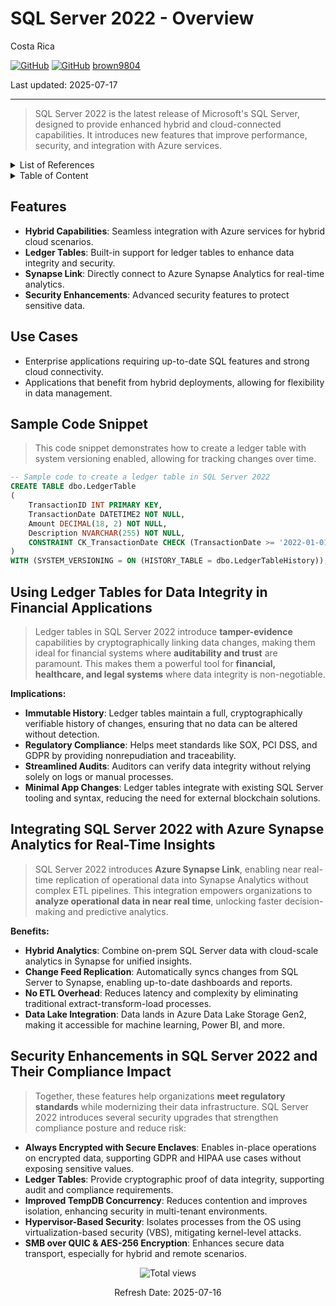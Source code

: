 # SQL Server 2022 - Overview

Costa Rica

[![GitHub](https://badgen.net/badge/icon/github?icon=github&label)](https://github.com)
[![GitHub](https://img.shields.io/badge/--181717?logo=github&logoColor=ffffff)](https://github.com/)
[brown9804](https://github.com/brown9804)

Last updated: 2025-07-17

----------

> SQL Server 2022 is the latest release of Microsoft's SQL Server, designed to provide enhanced hybrid and cloud-connected capabilities. It introduces new features that improve performance, security, and integration with Azure services.

<details>
<summary>List of References</summary>

- [Ledger overview - SQL Server | Microsoft Learn](https://learn.microsoft.com/en-us/sql/relational-databases/security/ledger/ledger-overview?view=sql-server-ver17)  
- [Ledger database vs ledger tables | Microsoft Community Hub](https://techcommunity.microsoft.com/blog/azuresqlblog/ledger-database-vs-ledger-tables/3931429)  
- [Azure Synapse Link for SQL - Microsoft SQL Server Blog](https://www.microsoft.com/en-us/sql-server/blog/2022/09/22/azure-synapse-link-for-sql/)  
- [Create Azure Synapse Link for SQL Server 2022](https://learn.microsoft.com/en-us/azure/synapse-analytics/synapse-link/connect-synapse-link-sql-server-2022)  
- [SQL Server security best practices - Microsoft Learn](https://learn.microsoft.com/en-us/sql/relational-databases/security/sql-server-security-best-practices?view=sql-server-ver17)

</details>

<details>
<summary>Table of Content</summary>

- [Features](#features)
- [Use Cases](#use-cases)
- [Sample Code Snippet](#sample-code-snippet)
- [Using Ledger Tables for Data Integrity in Financial Applications](#using-ledger-tables-for-data-integrity-in-financial-applications)
- [Integrating SQL Server 2022 with Azure Synapse Analytics for Real-Time Insights](#integrating-sql-server-2022-with-azure-synapse-analytics-for-real-time-insights)
- [Security Enhancements in SQL Server 2022 and Their Compliance Impact](#security-enhancements-in-sql-server-2022-and-their-compliance-impact)

</details>

## Features

- **Hybrid Capabilities**: Seamless integration with Azure services for hybrid cloud scenarios.
- **Ledger Tables**: Built-in support for ledger tables to enhance data integrity and security.
- **Synapse Link**: Directly connect to Azure Synapse Analytics for real-time analytics.
- **Security Enhancements**: Advanced security features to protect sensitive data.

## Use Cases

- Enterprise applications requiring up-to-date SQL features and strong cloud connectivity.
- Applications that benefit from hybrid deployments, allowing for flexibility in data management.

## Sample Code Snippet

> This code snippet demonstrates how to create a ledger table with system versioning enabled, allowing for tracking changes over time.

```sql
-- Sample code to create a ledger table in SQL Server 2022
CREATE TABLE dbo.LedgerTable
(
    TransactionID INT PRIMARY KEY,
    TransactionDate DATETIME2 NOT NULL,
    Amount DECIMAL(18, 2) NOT NULL,
    Description NVARCHAR(255) NOT NULL,
    CONSTRAINT CK_TransactionDate CHECK (TransactionDate >= '2022-01-01')
)
WITH (SYSTEM_VERSIONING = ON (HISTORY_TABLE = dbo.LedgerTableHistory));
```

## Using Ledger Tables for Data Integrity in Financial Applications

> Ledger tables in SQL Server 2022 introduce **tamper-evidence** capabilities by cryptographically linking data changes, making them ideal for financial systems where **auditability and trust** are paramount.
> This makes them a powerful tool for **financial, healthcare, and legal systems** where data integrity is non-negotiable.

**Implications:**

- **Immutable History**: Ledger tables maintain a full, cryptographically verifiable history of changes, ensuring that no data can be altered without detection.
- **Regulatory Compliance**: Helps meet standards like SOX, PCI DSS, and GDPR by providing nonrepudiation and traceability.
- **Streamlined Audits**: Auditors can verify data integrity without relying solely on logs or manual processes.
- **Minimal App Changes**: Ledger tables integrate with existing SQL Server tooling and syntax, reducing the need for external blockchain solutions.

## Integrating SQL Server 2022 with Azure Synapse Analytics for Real-Time Insights

> SQL Server 2022 introduces **Azure Synapse Link**, enabling near real-time replication of operational data into Synapse Analytics
> without complex ETL pipelines. This integration empowers organizations to **analyze operational data in near real time**, unlocking faster decision-making and predictive analytics.

**Benefits:**

- **Hybrid Analytics**: Combine on-prem SQL Server data with cloud-scale analytics in Synapse for unified insights.
- **Change Feed Replication**: Automatically syncs changes from SQL Server to Synapse, enabling up-to-date dashboards and reports.
- **No ETL Overhead**: Reduces latency and complexity by eliminating traditional extract-transform-load processes.
- **Data Lake Integration**: Data lands in Azure Data Lake Storage Gen2, making it accessible for machine learning, Power BI, and more.

## Security Enhancements in SQL Server 2022 and Their Compliance Impact

> Together, these features help organizations **meet regulatory standards** while modernizing their data infrastructure. SQL Server 2022 introduces several security upgrades that strengthen compliance posture and reduce risk:

- **Always Encrypted with Secure Enclaves**: Enables in-place operations on encrypted data, supporting GDPR and HIPAA use cases without exposing sensitive values.
- **Ledger Tables**: Provide cryptographic proof of data integrity, supporting audit and compliance requirements.
- **Improved TempDB Concurrency**: Reduces contention and improves isolation, enhancing security in multi-tenant environments.
- **Hypervisor-Based Security**: Isolates processes from the OS using virtualization-based security (VBS), mitigating kernel-level attacks.
- **SMB over QUIC & AES-256 Encryption**: Enhances secure data transport, especially for hybrid and remote scenarios.

<!-- START BADGE -->
<div align="center">
  <img src="https://img.shields.io/badge/Total%20views-9-limegreen" alt="Total views">
  <p>Refresh Date: 2025-07-16</p>
</div>
<!-- END BADGE -->
